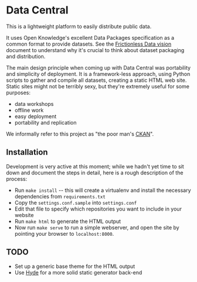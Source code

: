 Data Central
============

This is a lightweight platform to easily distribute public data.

It uses Open Knowledge's excellent Data Packages specification as a
common format to provide datasets. See the [Frictionless Data
vision](http://data.okfn.org/vision) document to understand why it's
crucial to think about dataset packaging and distribution.

The main design principle when coming up with Data Central was
portability and simplicity of deployment. It is a framework-less
approach, using Python scripts to gather and compile all datasets,
creating a static HTML web site. Static sites might not be terribly
sexy, but they're extremely useful for some purposes:

 * data workshops
 * offline work
 * easy deployment
 * portability and replication

We informally refer to this project as "the poor man's
[CKAN](http://ckan.org)".

Installation
------------

Development is very active at this moment; while we hadn't yet time to
sit down and document the steps in detail, here is a rough description
of the process:

 * Run `make install` -- this will create a virtualenv and install the
   necessary dependencies from `requirements.txt`
 * Copy the `settings.conf.sample` into `settings.conf`
 * Edit that file to specify which repositories you want to include in
   your website
 * Run `make html` to generate the HTML output
 * Now run `make serve` to run a simple webserver, and open the site
   by pointing your browser to `localhost:8000`.


TODO
----

 * Set up a generic base theme for the HTML output
 * Use [Hyde](http://pypi.python.org/pypi/hyde/0.8.4) for a more solid 
   static generator back-end